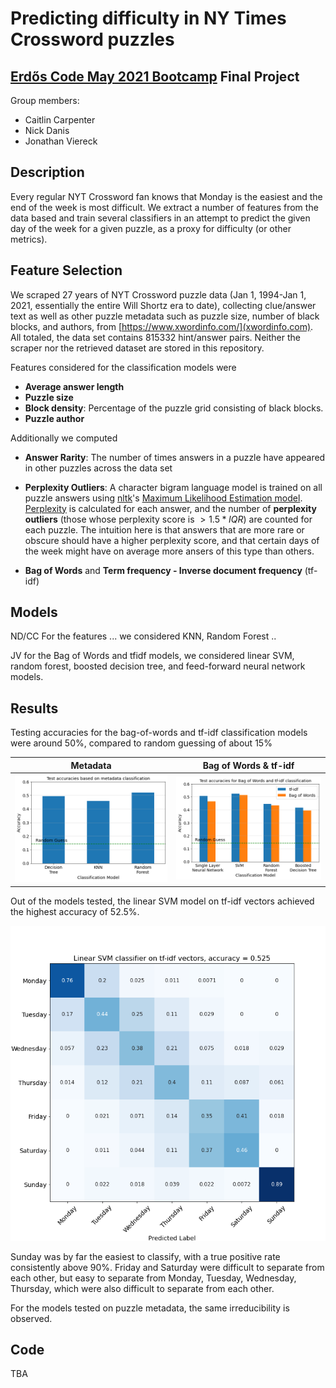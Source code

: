 # Predicting difficulty in NY Times Crossword puzzles

## [Erdős Code May 2021 Bootcamp](https://www.erdosinstitute.org/code) Final Project
Group members:
- Caitlin Carpenter
- Nick Danis
- Jonathan Viereck

## Description
Every regular NYT Crossword fan knows that Monday is the easiest and the end of the week is most difficult. We extract a number of features from the data based and train several classifiers in an attempt to predict the given day of the week for a given puzzle, as a proxy for difficulty (or other metrics). 

## Feature Selection
We scraped 27 years of NYT Crossword puzzle data (Jan 1, 1994-Jan 1, 2021, essentially the entire Will Shortz era to date), collecting clue/answer text as well as other puzzle metadata such as puzzle size, number of black blocks, and authors, from [https://www.xwordinfo.com/](xwordinfo.com). All totaled, the data set contains 815332 hint/answer pairs. Neither the scraper nor the retrieved dataset are stored in this repository.

Features considered for the classification models were
- **Average answer length**
- **Puzzle size**
- **Block density**: Percentage of the puzzle grid consisting of black blocks.
- **Puzzle author**

Additionally we computed 
- **Answer Rarity**: The number of times answers in a puzzle have appeared in other puzzles across the data set

- **Perplexity Outliers**: A character bigram language model is trained on all puzzle answers using [nltk](http://www.nltk.org/)'s [Maximum Likelihood Estimation model](https://www.nltk.org/api/nltk.lm.html). [Perplexity](https://en.wikipedia.org/wiki/Perplexity) is calculated for each answer, and the number of **perplexity outliers** (those whose perplexity score is $> 1.5*IQR$) are counted for each puzzle. The intuition here is that answers that are more rare or obscure should have a higher perplexity score, and that certain days of the week might have on average more ansers of this type than others. 

- **Bag of Words** and **Term frequency - Inverse document frequency** (tf-idf)

## Models

ND/CC For the features ... we considered KNN, Random Forest ..

JV for the Bag of Words and tfidf models, we considered linear SVM, random forest, boosted decision tree, and feed-forward neural network models. 

## Results

Testing accuracies for the bag-of-words and tf-idf classification models were around 50%, compared to random guessing of about 15%

Metadata            |  Bag of Words & tf-idf
:-------------------------:|:-------------------------:
![meta_accs](plots/metadata_accs.png)  |  ![accs](plots/bow_tfidf_acc.png)

Out of the models tested, the linear SVM model on tf-idf vectors achieved the highest accuracy of 52.5%.

![svm_tfidf](plots/tfidf_SVM_cmat.png)

Sunday was by far the easiest to classify, with a true positive rate consistently above 90%. Friday and Saturday were difficult to separate from each other, but easy to separate from Monday, Tuesday, Wednesday, Thursday, which were also difficult to separate from each other. 

For the models tested on puzzle metadata, the same irreducibility is observed.



## Code

TBA


